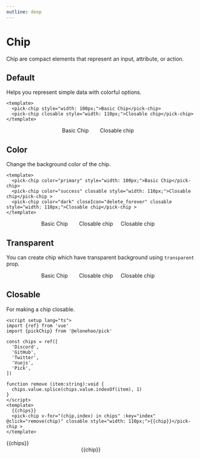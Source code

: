 ```yaml
---
outline: deep
---
```


<script setup lang="ts">
import {ref} from 'vue'
import {pickChip} from '@elonehoo/pick'

const chips = ref([
  'Discord',
  'GitHub',
  'Twitter',
  'Vuejs',
  'Pick',
])

function remove (item:string):void {
  chips.value.splice(chips.value.indexOf(item), 1)
}
</script>

# Chip

Chip are compact elements that represent an input, attribute, or action.

## Default

Helps you represent simple data with colorful options.

```vue
<template>
  <pick-chip style="width: 100px;">Basic Chip</pick-chip>
  <pick-chip closable style="width: 110px;">Closable chip</pick-chip>
</template>
```

<div style="display: flex;align-items: center;justify-content: center;">
  <pick-chip style="width: 100px;">Basic Chip</pick-chip>
  <pick-chip closable style="width: 110px;">Closable chip</pick-chip>
</div>

## Color

Change the background color of the chip.

```vue
<template>
  <pick-chip color="primary" style="width: 100px;">Basic Chip</pick-chip>
  <pick-chip color="success" closable style="width: 110px;">Closable chip</pick-chip >
  <pick-chip color="dark" closeIcon="delete_forever" closable style="width: 110px;">Closable chip</pick-chip >
</template>
```

<div style="display: flex;align-items: center;justify-content: center;">
  <pick-chip color="primary" style="width: 100px;">Basic Chip</pick-chip>
  <pick-chip color="success" closable style="width: 110px;">Closable chip</pick-chip >
  <pick-chip color="dark" closeIcon="delete_forever" closable style="width: 110px;">Closable chip</pick-chip >
</div>

## Transparent

You can create chip which have transparent background using `transparent` prop.

<div style="display: flex;align-items: center;justify-content: center;">
  <pick-chip transparent color="primary" style="width: 100px;">Basic Chip</pick-chip>
  <pick-chip transparent color="success" closable style="width: 110px;">Closable chip</pick-chip >
  <pick-chip transparent color="dark" closeIcon="delete_forever" closable style="width: 110px;">Closable chip</pick-chip >
</div>

## Closable

For making a chip closable.

```vue
<script setup lang="ts">
import {ref} from 'vue'
import {pickChip} from '@elonehoo/pick'

const chips = ref([
  'Discord',
  'GitHub',
  'Twitter',
  'Vuejs',
  'Pick',
])

function remove (item:string):void {
  chips.value.splice(chips.value.indexOf(item), 1)
}
</script>
<template>
  {{chips}}
  <pick-chip v-for="(chip,index) in chips" :key="index" @click="remove(chip)" closable style="width: 110px;">{{chip}}</pick-chip >
</template>
```

<div>
  {{chips}}
  <div style="display: flex;align-items: center;justify-content: center;">
    <pick-chip v-for="(chip,index) in chips" :key="index" @click="remove(chip)" closable style="width: 110px;">{{chip}}</pick-chip >
  </div>
</div>
